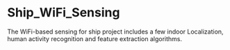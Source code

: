 # Ship_WiFi_Sensing

The WiFi-based sensing for ship project includes a few indoor Localization, human activity recognition and feature extraction algorithms.

